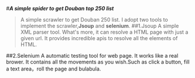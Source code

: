 #_**A simple spider to get Douban top 250 list**_
>A simple scrawler to get Douban 250 list. I adopt two tools to implement the scrawler,**Jsoup** and **selenium**.
##1.Jsoup
A simple XML parser tool. What's more, it can resolve a HTML page with just a given url. It provides
incredible apis to resolve all the elements of HTML.

##2.Selenium
A automatic testing tool for web page. It works like a real brower. It contains all the movements as you wish.Such as click a button, fill a text area，roll the page and bulabula.